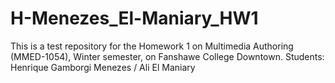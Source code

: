 # H-Menezes_El-Maniary_HW1
This is a test repository for the Homework 1 on Multimedia Authoring (MMED-1054), Winter semester, on Fanshawe College Downtown. Students: Henrique Gamborgi Menezes / Ali El Maniary
